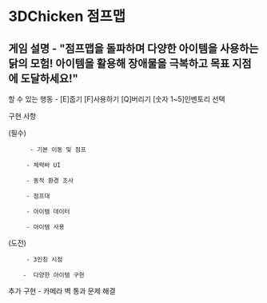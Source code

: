 # 3DChicken 점프맵 

## 게임 설명 - "점프맵을 돌파하며 다양한 아이템을 사용하는 닭의 모험! 아이템을 활용해 장애물을 극복하고 목표 지점에 도달하세요!"

할 수 있는 행동 - [E]줍기 [F]사용하기 [Q]버리기 [숫자 1~5]인벤토리 선택

구현 사항 

(필수)

          - 기본 이동 및 점프

         - 체력바 UI

         - 동적 환경 조사

         - 점프대

         - 아이템 데이터

         - 아이템 사용

(도전) 

         - 3인칭 시점

        -  다양한 아이템 구현

추가 구현 - 카메라 벽 통과 문제 해결
